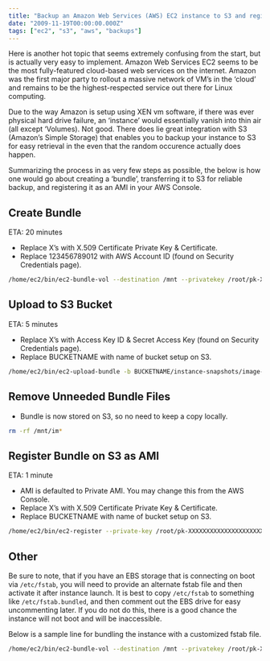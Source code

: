 ```yaml
---
title: "Backup an Amazon Web Services (AWS) EC2 instance to S3 and register it as an AMI"
date: "2009-11-19T00:00:00.000Z"
tags: ["ec2", "s3", "aws", "backups"]
---
```


Here is another hot topic that seems extremely confusing from the start, but is actually very easy to implement. Amazon Web Services EC2 seems to be the most fully-featured cloud-based web services on the internet. Amazon was the first major party to rollout a massive network of VM’s in the ‘cloud’ and remains to be the highest-respected service out there for Linux computing.

Due to the way Amazon is setup using XEN vm software, if there was ever physical hard drive failure, an ‘instance’ would essentially vanish into thin air (all except ‘Volumes). Not good. There does lie great integration with S3 (Amazon’s Simple Storage) that enables you to backup your instance to S3 for easy retrieval in the even that the random occurence actually does happen.

Summarizing the process in as very few steps as possible, the below is how one would go about creating a ‘bundle’, transferring it to S3 for reliable backup, and registering it as an AMI in your AWS Console.

## Create Bundle

ETA: 20 minutes

- Replace X’s with X.509 Certificate Private Key &amp; Certificate.
- Replace 123456789012 with AWS Account ID (found on Security Credentials page).

```bash
/home/ec2/bin/ec2-bundle-vol --destination /mnt --privatekey /root/pk-XXXXXXXXXXXXXXXXXXXXXXXXXXXXXXXX.pem --cert /root/cert-XXXXXXXXXXXXXXXXXXXXXXXXXXXXXXXX.pem --user 123456789012 --exclude /home --prefix image-20091119 --arch i386
```

## Upload to S3 Bucket

ETA: 5 minutes

- Replace X’s with Access Key ID &amp; Secret Access Key (found on Security Credentials page).
- Replace BUCKETNAME with name of bucket setup on S3.

```bash
/home/ec2/bin/ec2-upload-bundle -b BUCKETNAME/instance-snapshots/image-20091119 --manifest /mnt/image-20091119.manifest.xml --access-key XXXXXXXXXXXXXXXXXXXX --secret-key XXXXXXXXXXXXXXXXXXXXXXXXXXXXXXXXXXXXXXXX
```
## Remove Unneeded Bundle Files

- Bundle is now stored on S3, so no need to keep a copy locally.

```bash
rm -rf /mnt/im*
```

## Register Bundle on S3 as AMI

ETA: 1 minute

- AMI is defaulted to Private AMI. You may change this from the AWS Console.
- Replace X’s with X.509 Certificate Private Key &amp; Certificate.
- Replace BUCKETNAME with name of bucket setup on S3.

```bash
/home/ec2/bin/ec2-register --private-key /root/pk-XXXXXXXXXXXXXXXXXXXXXXXXXXXXXXXX.pem --cert /root/cert-XXXXXXXXXXXXXXXXXXXXXXXXXXXXXXXX.pem BUCKETNAME/instance-snapshots/image-20091119/image-20091119.manifest.xml
```

## Other

Be sure to note, that if you have an EBS storage that is connecting on boot via `/etc/fstab`, you will need to provide an alternate fstab file and then activate it after instance launch. It is best to copy `/etc/fstab` to something like `/etc/fstab.bundled`, and then comment out the EBS drive for easy uncommenting later. If you do not do this, there is a good chance the instance will not boot and will be inaccessible.

Below is a sample line for bundling the instance with a customized fstab file.

```bash
/home/ec2/bin/ec2-bundle-vol --destination /mnt --privatekey /root/pk-XXXXXXXXXXXXXXXXXXXXXXXXXXXXXXXX.pem --cert /root/cert-XXXXXXXXXXXXXXXXXXXXXXXXXXXXXXXX.pem --user 123456789012 --exclude /home --prefix image-20091119 --arch i386 --fstab /etc/fstab.bundled
```
